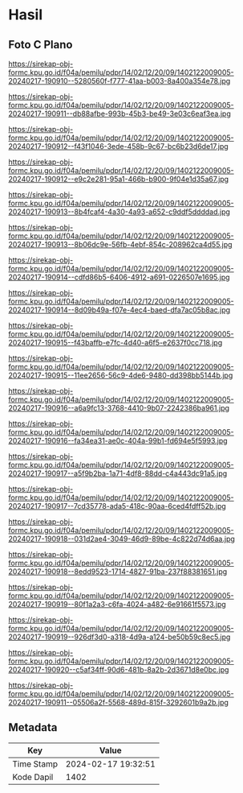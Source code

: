 # Hasil

## Foto C Plano

https://sirekap-obj-formc.kpu.go.id/f04a/pemilu/pdpr/14/02/12/20/09/1402122009005-20240217-190910--5280560f-f777-41aa-b003-8a400a354e78.jpg

https://sirekap-obj-formc.kpu.go.id/f04a/pemilu/pdpr/14/02/12/20/09/1402122009005-20240217-190911--db88afbe-993b-45b3-be49-3e03c6eaf3ea.jpg

https://sirekap-obj-formc.kpu.go.id/f04a/pemilu/pdpr/14/02/12/20/09/1402122009005-20240217-190912--f43f1046-3ede-458b-9c67-bc6b23d6de17.jpg

https://sirekap-obj-formc.kpu.go.id/f04a/pemilu/pdpr/14/02/12/20/09/1402122009005-20240217-190912--e9c2e281-95a1-466b-b900-9f04e1d35a67.jpg

https://sirekap-obj-formc.kpu.go.id/f04a/pemilu/pdpr/14/02/12/20/09/1402122009005-20240217-190913--8b4fcaf4-4a30-4a93-a652-c9ddf5ddddad.jpg

https://sirekap-obj-formc.kpu.go.id/f04a/pemilu/pdpr/14/02/12/20/09/1402122009005-20240217-190913--8b06dc9e-56fb-4ebf-854c-208962ca4d55.jpg

https://sirekap-obj-formc.kpu.go.id/f04a/pemilu/pdpr/14/02/12/20/09/1402122009005-20240217-190914--cdfd86b5-6406-4912-a691-0226507e1695.jpg

https://sirekap-obj-formc.kpu.go.id/f04a/pemilu/pdpr/14/02/12/20/09/1402122009005-20240217-190914--8d09b49a-f07e-4ec4-baed-dfa7ac05b8ac.jpg

https://sirekap-obj-formc.kpu.go.id/f04a/pemilu/pdpr/14/02/12/20/09/1402122009005-20240217-190915--f43baffb-e7fc-4d40-a6f5-e2637f0cc718.jpg

https://sirekap-obj-formc.kpu.go.id/f04a/pemilu/pdpr/14/02/12/20/09/1402122009005-20240217-190915--11ee2656-56c9-4de6-9480-dd398bb5144b.jpg

https://sirekap-obj-formc.kpu.go.id/f04a/pemilu/pdpr/14/02/12/20/09/1402122009005-20240217-190916--a6a9fc13-3768-4410-9b07-2242386ba961.jpg

https://sirekap-obj-formc.kpu.go.id/f04a/pemilu/pdpr/14/02/12/20/09/1402122009005-20240217-190916--fa34ea31-ae0c-404a-99b1-fd694e5f5993.jpg

https://sirekap-obj-formc.kpu.go.id/f04a/pemilu/pdpr/14/02/12/20/09/1402122009005-20240217-190917--a5f9b2ba-1a71-4df8-88dd-c4a443dc91a5.jpg

https://sirekap-obj-formc.kpu.go.id/f04a/pemilu/pdpr/14/02/12/20/09/1402122009005-20240217-190917--7cd35778-ada5-418c-90aa-6ced4fdff52b.jpg

https://sirekap-obj-formc.kpu.go.id/f04a/pemilu/pdpr/14/02/12/20/09/1402122009005-20240217-190918--031d2ae4-3049-46d9-89be-4c822d74d6aa.jpg

https://sirekap-obj-formc.kpu.go.id/f04a/pemilu/pdpr/14/02/12/20/09/1402122009005-20240217-190918--8edd9523-1714-4827-91ba-237f88381651.jpg

https://sirekap-obj-formc.kpu.go.id/f04a/pemilu/pdpr/14/02/12/20/09/1402122009005-20240217-190919--80f1a2a3-c6fa-4024-a482-6e91661f5573.jpg

https://sirekap-obj-formc.kpu.go.id/f04a/pemilu/pdpr/14/02/12/20/09/1402122009005-20240217-190919--926df3d0-a318-4d9a-a124-be50b59c8ec5.jpg

https://sirekap-obj-formc.kpu.go.id/f04a/pemilu/pdpr/14/02/12/20/09/1402122009005-20240217-190920--c5af34ff-90d6-481b-8a2b-2d3671d8e0bc.jpg

https://sirekap-obj-formc.kpu.go.id/f04a/pemilu/pdpr/14/02/12/20/09/1402122009005-20240217-190911--05506a2f-5568-489d-815f-3292601b9a2b.jpg


## Metadata

| Key        | Value               |
| ---------- | ------------------- |
| Time Stamp | 2024-02-17 19:32:51 |
| Kode Dapil | 1402                |



